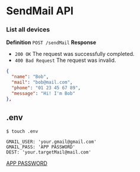 # SendMail API

### List all devices
**Definition**
`POST /sendMail`
**Response**
- `200 OK` The request was successfully completed.
- `400 Bad Request` The request was invalid.
```json
{
  "name": "Bob",
  "mail": "bob@mail.com",
  "phone": "01 23 45 67 89",
  "message": "Hi! I'm Bob"
},
```

## .env
```sh
$ touch .env
```
```env
GMAIL_USER: 'your.gmail@gmail.com'
GMAIL_PASS: 'APP PASSWORD'
DEST: 'your.targetMail@mail.com'
```
[APP PASSWORD](https://security.google.com/settings/security/apppasswords)